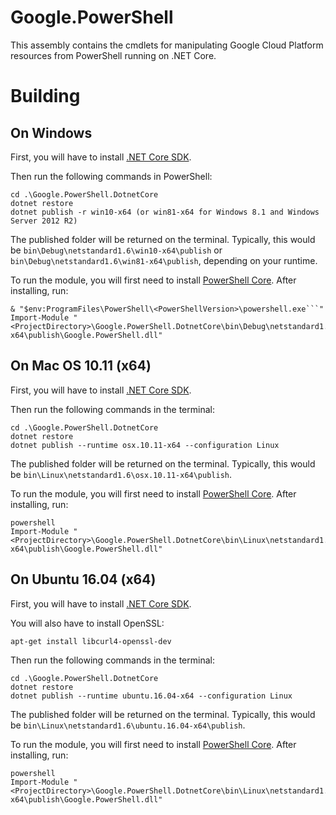 # Google.PowerShell

This assembly contains the cmdlets for manipulating Google Cloud Platform resources from PowerShell running on .NET Core.

# Building

## On Windows

First, you will have to install [.NET Core SDK](https://www.microsoft.com/net/core#windows).

Then run the following commands in PowerShell:

```
cd .\Google.PowerShell.DotnetCore
dotnet restore
dotnet publish -r win10-x64 (or win81-x64 for Windows 8.1 and Windows Server 2012 R2)
```

The published folder will be returned on the terminal. Typically, this would be ```bin\Debug\netstandard1.6\win10-x64\publish``` or ```bin\Debug\netstandard1.6\win81-x64\publish```, depending on your runtime.

To run the module, you will first need to install [PowerShell Core](https://github.com/PowerShell/PowerShell/blob/master/docs/installation/windows.md#msi). After installing, run:
```
& "$env:ProgramFiles\PowerShell\<PowerShellVersion>\powershell.exe```"
Import-Module "<ProjectDirectory>\Google.PowerShell.DotnetCore\bin\Debug\netstandard1.6\win10-x64\publish\Google.PowerShell.dll"
```

## On Mac OS 10.11 (x64)
First, you will have to install [.NET Core SDK](https://www.microsoft.com/net/core#macos).

Then run the following commands in the terminal:
```
cd .\Google.PowerShell.DotnetCore
dotnet restore
dotnet publish --runtime osx.10.11-x64 --configuration Linux
```

The published folder will be returned on the terminal. Typically, this would be ```bin\Linux\netstandard1.6\osx.10.11-x64\publish```.

To run the module, you will first need to install [PowerShell Core](https://github.com/PowerShell/PowerShell/blob/master/docs/installation/linux.md#macos-1011). After installing, run:
```
powershell
Import-Module "<ProjectDirectory>\Google.PowerShell.DotnetCore\bin\Linux\netstandard1.6\win10-x64\publish\Google.PowerShell.dll"
```

## On Ubuntu 16.04 (x64)
First, you will have to install [.NET Core SDK](https://www.microsoft.com/net/core#ubuntu).

You will also have to install OpenSSL:

```apt-get install libcurl4-openssl-dev```

Then run the following commands in the terminal:
```
cd .\Google.PowerShell.DotnetCore
dotnet restore
dotnet publish --runtime ubuntu.16.04-x64 --configuration Linux
```

The published folder will be returned on the terminal. Typically, this would be ```bin\Linux\netstandard1.6\ubuntu.16.04-x64\publish```.

To run the module, you will first need to install [PowerShell Core](https://github.com/PowerShell/PowerShell/blob/master/docs/installation/linux.md#ubuntu-1604). After installing, run:
```
powershell
Import-Module "<ProjectDirectory>\Google.PowerShell.DotnetCore\bin\Linux\netstandard1.6\ubuntu.16.04-x64\publish\Google.PowerShell.dll"
```
